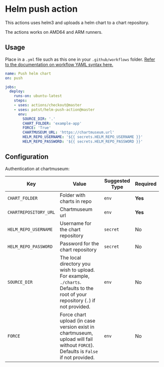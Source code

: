 # Helm push action

This actions uses helm3 and uploads a helm chart to a chart repository.

The actions works on AMD64 and ARM runners.

## Usage

Place in a `.yml` file such as this one in your `.github/workflows` folder. [Refer to the documentation on workflow YAML syntax here.](https://help.github.com/en/articles/workflow-syntax-for-github-actions)

```yaml
name: Push helm chart
on: push

jobs:
  deploy:
    runs-on: ubuntu-latest
    steps:
    - uses: actions/checkout@master
    - uses: patst/helm-push-action@master
      env:
        SOURCE_DIR: '.'
        CHART_FOLDER: 'example-app'
        FORCE: 'True'
        CHARTMUSEUM_URL: 'https://chartmuseum.url'
        HELM_REPO_USERNAME: '${{ secrets.HELM_REPO_USERNAME }}'
        HELM_REPO_PASSWORD: '${{ secrets.HELM_REPO_PASSWORD }}'
```

## Configuration

Authentication at chartmuseum:

| Key | Value | Suggested Type | Required |
| ------------- | ------------- | ------------- | ------------- |
| `CHART_FOLDER` | Folder with charts in repo | `env` | **Yes** |
| `CHARTREPOSITORY_URL` | Chartmuseum url | `env` | **Yes** |
| `HELM_REPO_USERNAME` | Username for the chart repository  | `secret` | No |
| `HELM_REPO_PASSWORD` | Password for the chart repository | `secret` | No |
| `SOURCE_DIR` | The local directory you wish to upload. For example, `./charts`. Defaults to the root of your repository (`.`) if not provided. | `env` | No |
| `FORCE` | Force chart upload (in case version exist in chartmuseum, upload will fail without `FORCE`). Defaults is `False` if not provided. | `env` | No |

